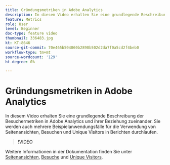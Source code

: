 ```yaml
---
title: Gründungsmetriken in Adobe Analytics
description: In diesem Video erhalten Sie eine grundlegende Beschreibung der Besuchermetriken in Adobe Analytics und ihrer Beziehung zueinander. Sie werden auch mehrere Beispielanwendungsfälle für die Verwendung von Seitenansichten, Besuchen und Unique Visitors in Berichten durchlaufen.
feature: Metrics
role: User
level: Beginner
doc-type: feature video
thumbnail: 336483.jpg
kt: KT-8646
source-git-commit: 70e465b504060b2898b502d2da7f0a5cd2f4beb0
workflow-type: tm+mt
source-wordcount: '129'
ht-degree: 0%

---
```



# Gründungsmetriken in Adobe Analytics

In diesem Video erhalten Sie eine grundlegende Beschreibung der Besuchermetriken in Adobe Analytics und ihrer Beziehung zueinander. Sie werden auch mehrere Beispielanwendungsfälle für die Verwendung von Seitenansichten, Besuchen und Unique Visitors in Berichten durchlaufen.

>[!VIDEO](https://video.tv.adobe.com/v/336483/?quality=12&learn=on)

Weitere Informationen in der Dokumentation finden Sie unter [Seitenansichten](https://experienceleague.adobe.com/docs/analytics/components/metrics/page-views.html), [Besuche](https://experienceleague.adobe.com/docs/analytics/components/metrics/visits.html) und [Unique Visitors](https://experienceleague.adobe.com/docs/analytics/components/metrics/unique-visitors.html).

